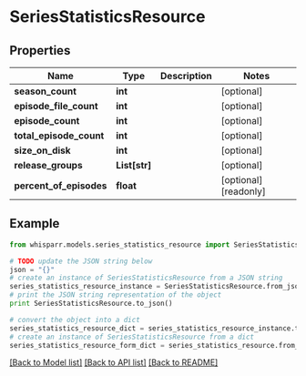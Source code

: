 # SeriesStatisticsResource


## Properties
Name | Type | Description | Notes
------------ | ------------- | ------------- | -------------
**season_count** | **int** |  | [optional] 
**episode_file_count** | **int** |  | [optional] 
**episode_count** | **int** |  | [optional] 
**total_episode_count** | **int** |  | [optional] 
**size_on_disk** | **int** |  | [optional] 
**release_groups** | **List[str]** |  | [optional] 
**percent_of_episodes** | **float** |  | [optional] [readonly] 

## Example

```python
from whisparr.models.series_statistics_resource import SeriesStatisticsResource

# TODO update the JSON string below
json = "{}"
# create an instance of SeriesStatisticsResource from a JSON string
series_statistics_resource_instance = SeriesStatisticsResource.from_json(json)
# print the JSON string representation of the object
print SeriesStatisticsResource.to_json()

# convert the object into a dict
series_statistics_resource_dict = series_statistics_resource_instance.to_dict()
# create an instance of SeriesStatisticsResource from a dict
series_statistics_resource_form_dict = series_statistics_resource.from_dict(series_statistics_resource_dict)
```
[[Back to Model list]](../README.md#documentation-for-models) [[Back to API list]](../README.md#documentation-for-api-endpoints) [[Back to README]](../README.md)


